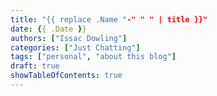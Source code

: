 ```yaml
---
title: "{{ replace .Name "-" " " | title }}"
date: {{ .Date }}
authors: ["Issac Dowling"]
categories: ["Just Chatting"]
tags: ["personal", "about this blog"]
draft: true
showTableOfContents: true
---
```


